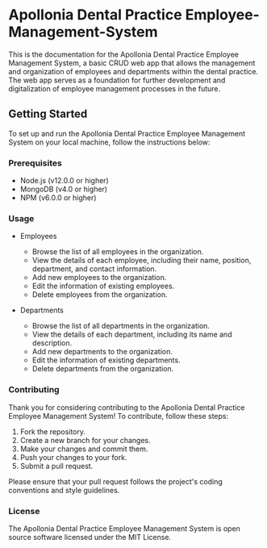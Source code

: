 # Apollonia Dental Practice Employee-Management-System
This is the documentation for the Apollonia Dental Practice Employee Management System, a basic CRUD web app that allows the management and organization of employees and departments within the dental practice. The web app serves as a foundation for further development and digitalization of employee management processes in the future.
## Getting Started
To set up and run the Apollonia Dental Practice Employee Management System on your local machine, follow the instructions below:
### Prerequisites
* Node.js (v12.0.0 or higher)
* MongoDB (v4.0 or higher)
* NPM (v6.0.0 or higher)

### Usage
* Employees
  * Browse the list of all employees in the organization.
  * View the details of each employee, including their name, position, department, and contact information.
  * Add new employees to the organization.
  * Edit the information of existing employees.
  * Delete employees from the organization.

* Departments
  * Browse the list of all departments in the organization.
  * View the details of each department, including its name and description.
  * Add new departments to the organization.
  * Edit the information of existing departments.
  * Delete departments from the organization.
 
### Contributing
Thank you for considering contributing to the Apollonia Dental Practice Employee Management System! To contribute, follow these steps:

1. Fork the repository.
2. Create a new branch for your changes.
3. Make your changes and commit them.
4. Push your changes to your fork.
5. Submit a pull request.

Please ensure that your pull request follows the project's coding conventions and style guidelines.

### License
The Apollonia Dental Practice Employee Management System is open source software licensed under the MIT License.





